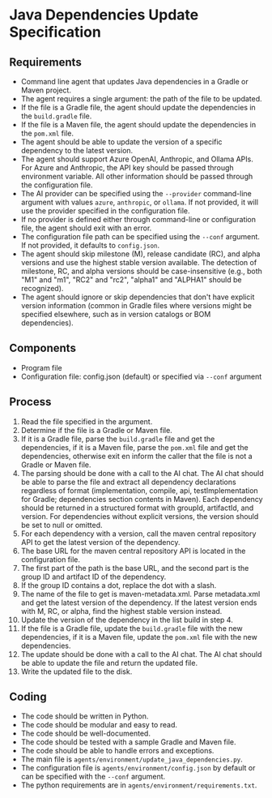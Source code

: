 # Java Dependencies Update Specification

## Requirements
- Command line agent that updates Java dependencies in a Gradle or Maven project.
- The agent requires a single argument: the path of the file to be updated.
- If the file is a Gradle file, the agent should update the dependencies in the `build.gradle` file.
- If the file is a Maven file, the agent should update the dependencies in the `pom.xml` file.
- The agent should be able to update the version of a specific dependency to the latest version.
- The agent should support Azure OpenAI, Anthropic, and Ollama APIs. For Azure and Anthropic, the API key should be passed through environment variable. All other information should be passed through the configuration file.
- The AI provider can be specified using the `--provider` command-line argument with values `azure`, `anthropic`, or `ollama`. If not provided, it will use the provider specified in the configuration file.
- If no provider is defined either through command-line or configuration file, the agent should exit with an error.
- The configuration file path can be specified using the `--conf` argument. If not provided, it defaults to `config.json`.
- The agent should skip milestone (M), release candidate (RC), and alpha versions and use the highest stable version available. The detection of milestone, RC, and alpha versions should be case-insensitive (e.g., both "M1" and "m1", "RC2" and "rc2", "alpha1" and "ALPHA1" should be recognized).
- The agent should ignore or skip dependencies that don't have explicit version information (common in Gradle files where versions might be specified elsewhere, such as in version catalogs or BOM dependencies).

## Components
- Program file
- Configuration file: config.json (default) or specified via `--conf` argument

## Process
1. Read the file specified in the argument.
2. Determine if the file is a Gradle or Maven file.
3. If it is a Gradle file, parse the `build.gradle` file and get the dependencies, if it is a Maven file, parse the `pom.xml` file and get the dependencies, otherwise exit en inform the caller that the file is not a Gradle or Maven file.
4. The parsing should be done with a call to the AI chat. The AI chat should be able to parse the file and extract all dependency declarations regardless of format (implementation, compile, api, testImplementation for Gradle; dependencies section contents in Maven). Each dependency should be returned in a structured format with groupId, artifactId, and version. For dependencies without explicit versions, the version should be set to null or omitted.
5. For each dependency with a version, call the maven central repository API to get the latest version of the dependency.
6. The base URL for the maven central repository API is located in the configuration file.
7. The first part of the path is the base URL, and the second part is the group ID and artifact ID of the dependency.
8. If the group ID contains a dot, replace the dot with a slash.
9. The name of the file to get is maven-metadata.xml. Parse metadata.xml and get the latest version of the dependency. If the latest version ends with M<integer>, RC<integer>, or alpha<integer>, find the highest stable version instead.
10. Update the version of the dependency in the list build in step 4.
11. If the file is a Gradle file, update the `build.gradle` file with the new dependencies, if it is a Maven file, update the `pom.xml` file with the new dependencies.
12. The update should be done with a call to the AI chat. The AI chat should be able to update the file and return the updated file.
13. Write the updated file to the disk.

## Coding
- The code should be written in Python.
- The code should be modular and easy to read.
- The code should be well-documented.
- The code should be tested with a sample Gradle and Maven file.
- The code should be able to handle errors and exceptions.
- The main file is `agents/environment/update_java_dependencies.py`.
- The configuration file is `agents/environment/config.json` by default or can be specified with the `--conf` argument.
- The python requirements are in `agents/environment/requirements.txt`.

